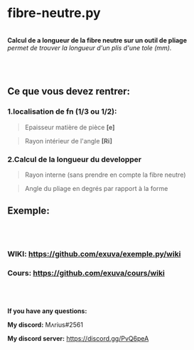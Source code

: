 # fibre-neutre.py
<br/><abbr>**Calcul de a longueur de la fibre neutre sur un outil de pliage**
<br/><abbr>*permet de trouver la longueur d'un plis d'une tole (mm).*
<br/><abbr>






<br/><br/><abbr>
## Ce que vous devez rentrer:
### 1.localisation de fn (1/3 ou 1/2):
  >Epaisseur matière de pièce **[e]**
  
  >Rayon intérieur de l'angle **[Ri]**
### 2.Calcul de la longueur du developper
  >Rayon interne (sans prendre en compte la fibre neutre)
 
  >Angle du pliage en degrés par rapport à la forme
## Exemple:


<br/><br/><abbr>
### WIKI: https://github.com/exuva/exemple.py/wiki
### Cours: https://github.com/exuva/cours/wiki
  
<br/><br/><br/><abbr>
**If you have any questions:**
  
**My discord:** Mʌrius#2561
  
**My discord server:** https://discord.gg/PvQ6peA
